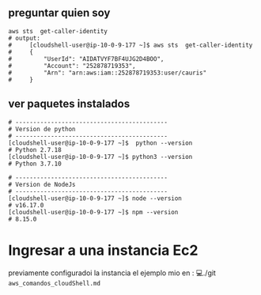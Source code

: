 ## preguntar quien soy
```shell
aws sts  get-caller-identity
# output:
#     [cloudshell-user@ip-10-0-9-177 ~]$ aws sts  get-caller-identity
#     {
#         "UserId": "AIDATVYF7BF4UJG2D4BOO",
#         "Account": "252878719353",
#         "Arn": "arn:aws:iam::252878719353:user/cauris"
#     }  

```

## ver paquetes instalados
```shell
# -------------------------------------------
# Version de python
# -------------------------------------------
[cloudshell-user@ip-10-0-9-177 ~]$  python --version
# Python 2.7.18
[cloudshell-user@ip-10-0-9-177 ~]$ python3 --version
# Python 3.7.10

# -------------------------------------------
# Version de NodeJs
# -------------------------------------------
[cloudshell-user@ip-10-0-9-177 ~]$ node --version
# v16.17.0
[cloudshell-user@ip-10-0-9-177 ~]$ npm --version
# 8.15.0
```

# Ingresar a una  instancia Ec2
previamente configuradoi la instancia el ejemplo mio en : 💻./git    `aws_comandos_cloudShell.md`

```shell

```
